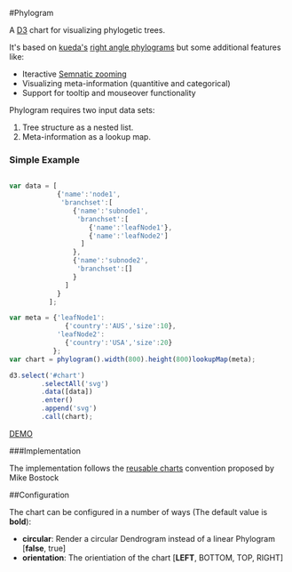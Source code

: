 #Phylogram


A [D3](http://d3js.org) chart for visualizing phylogetic trees.

It's based on [kueda's](https://github.com/kueda) [right angle phylograms](http://bl.ocks.org/kueda/1036776) but some additional features like: 

* Iteractive [Semnatic zooming](http://bl.ocks.org/mbostock/3680957)
* Visualizing meta-information (quantitive and categorical)
* Support for tooltip and mouseover functionality

Phylogram requires two input data sets:  

1. Tree structure as a nested list.    
2. Meta-information as a lookup map.    

### Simple Example

```Javascript

var data = [
            {'name':'node1',
             'branchset':[
                {'name':'subnode1',
                 'branchset':[
                    {'name':'leafNode1'},
                    {'name':'leafNode2']
                  ]
                },
                {'name':'subnode2',
                 'branchset':[]
                }
              ]
            }
          ];

var meta = {'leafNode1':
              {'country':'AUS','size':10},
            'leafNode2':
              {'country':'USA','size':20}
           };
var chart = phylogram().width(800).height(800)lookupMap(meta);

d3.select('#chart')
		.selectAll('svg')
		.data([data])
		.enter()
		.append('svg')
		.call(chart);
```

[DEMO]()

###Implementation

The implementation follows the [reusable charts](http://bost.ocks.org/mike/chart/) convention proposed by Mike Bostock

##Configuration

The chart can be configured in a number of ways (The default value is **bold**): 

* **circular**: Render a circular Dendrogram instead of a linear Phylogram [**false**, true]
* **orientation**: The orientiation of the chart [**LEFT**, BOTTOM, TOP, RIGHT]
